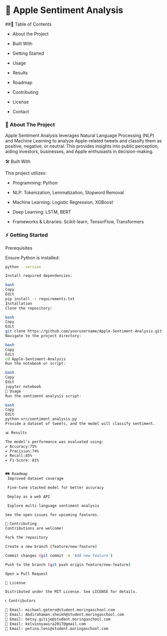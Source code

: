 # 🍏 Apple Sentiment Analysis




##📌 Table of Contents

* About the Project

* Built With

* Getting Started

* Usage

* Results

* Roadmap

* Contributing

* License

* Contact

### 📖 About The Project

Apple Sentiment Analysis leverages Natural Language Processing (NLP) and Machine Learning to analyze Apple-related tweets and classify them as positive, negative, or neutral. This provides insights into public perception, aiding investors, businesses, and Apple enthusiasts in decision-making.

🛠 Built With

This project utilizes:

* Programming: Python

* NLP: Tokenization, Lemmatization, Stopword Removal

* Machine Learning: Logistic Regression, XGBoost

* Deep Learning: LSTM, BERT

* Frameworks & Libraries: Scikit-learn, TensorFlow, Transformers

### ⚡ Getting Started

Prerequisites

Ensure Python is installed:

```bash
python --version

Install required dependencies:

bash
Copy
Edit
pip install -r requirements.txt
Installation
Clone the repository:

bash
Copy
Edit
git clone https://github.com/yourusername/Apple-Sentiment-Analysis.git
Navigate to the project directory:

bash
Copy
Edit
cd Apple-Sentiment-Analysis
Run the notebook or script:

bash
Copy
Edit
jupyter notebook
🚀 Usage
Run the sentiment analysis script:

bash
Copy
Edit
python src/sentiment_analysis.py
Provide a dataset of tweets, and the model will classify sentiment.

📊 Results

The model’s performance was evaluated using:
✔ Accuracy:75%
✔ Precision:74%
✔ Recall:85%
✔ F1-Score: 81%


🛤 Roadmap
 Improved dataset coverage

 Fine-tune stacked model for better accuracy

 Deploy as a web API

 Explore multi-language sentiment analysis

See the open issues for upcoming features.

🤝 Contributing
Contributions are welcome!

Fork the repository

Create a new branch (feature/new-feature)

Commit changes (git commit -m 'Add new feature')

Push to the branch (git push origin feature/new-feature)

Open a Pull Request

📜 License

Distributed under the MIT License. See LICENSE for details.

📞 Contributors

📧 Email: michael.gatero@student.moringaschool.com
📧 Email: Abdirahaman.sheikh@student.moringaschool.com
📧 Email: betsy.gitije@student.moringaschool.com
📧 Email: kelvinnyawira2017@gmail.com
📧 Email: petina.leni@student.moringaschool.com



